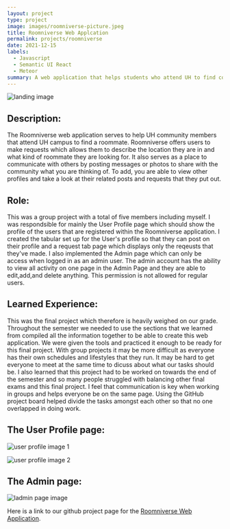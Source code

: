 ```yaml
---
layout: project
type: project
image: images/roomniverse-picture.jpeg
title: Roomniverse Web Applcation
permalink: projects/roomniverse
date: 2021-12-15
labels:
  - Javascript
  - Semantic UI React
  - Meteor
summary: A web application that helps students who attend UH to find compatible roommates. 
---
```


![landing image](https://tbui00.github.io/images/roomniverse-landing-page.jpeg)

## Description:
The Roomniverse web application serves to help UH community members that attend UH campus to find a roommate. Roomniverse offers users to make requests
which allows them to describe the location they are in and what kind of roommate they are looking for. It also serves as a place to communicate with
others by posting messages or photos to share with the community what you are thinking of. To add, you are able to view other profiles and take a look 
at their related posts and requests that they put out. 

## Role:
This was a group project with a total of five members including myself. I was respondsible for mainly the User Profile page which should show the profile
of the users that are registered within the Roomniverse application. I created the tabular set up for the User's profile so that they can post on their
profile and a request tab page which displays only the reqeusts that they've made. I also implemented the Admin page which can only be access when logged in
as an admin user. The admin account has the ability to view all activity on one page in the Admin Page and they are able to edit,add,and delete anything. 
This permission is not allowed for regular users. 

## Learned Experience:
This was the final project which therefore is heavily weighed on our grade. Throughout the semester we needed to use the sections that we learned from 
compiled all the information together to be able to create this web application. We were given the tools and practiced it enough to be ready for this 
final project. With group projects it may be more difficult as everyone has their own schedules and lifestyles that they run. It may be hard to get
everyone to meet at the same time to dicuss about what our tasks should be. I also learned that this project had to be worked on towards the end of the 
semester and so many people struggled with balancing other final exams and this final project. I feel that communication is key when working in groups
and helps everyone be on the same page. Using the GitHub project board helped divide the tasks amongst each other so that no one overlapped in doing
work. 

## The User Profile page:

![user profile image 1](https://tbui00.github.io/images/roomniverse-user-profile.jpeg)

![user profile image 2](https://tbui00.github.io/images/roomniverse-user-profile-2.jpeg)


## The Admin page:
![ladmin page image](https://tbui00.github.io/images/roomniverse-admin-page.jpeg)


Here is a link to our github project page for the [Roomniverse Web Application](https://roomniverse.github.io/).

&nbsp;
&nbsp;
